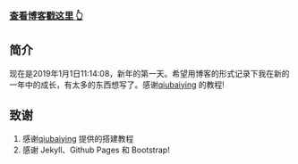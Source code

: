 ### [查看博客戳这里 👆](http://langos.top)

## 简介

现在是2019年1月1日11:14:08，新年的第一天。希望用博客的形式记录下我在新的一年中的成长，有太多的东西想写了。感谢[qiubaiying](https://github.com/qiubaiying/qiubaiying.github.io) 的教程!

## 致谢

1. 感谢[qiubaiying](https://github.com/qiubaiying/qiubaiying.github.io) 提供的搭建教程
2. 感谢 Jekyll、Github Pages 和 Bootstrap!

